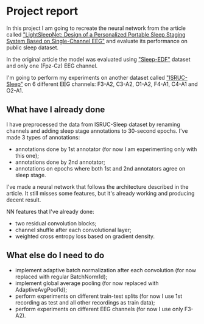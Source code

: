 # Project report

In this project I am going to recreate the neural network from the article called
["LightSleepNet: Design of a Personalized Portable Sleep Staging System Based on Single-Channel EEG"](https://arxiv.org/abs/2401.13194v1)
and evaluate its performance on public sleep dataset.

In the original article the model was evaluated using ["Sleep-EDF"](https://physionet.org/content/sleep-edf/1.0.0/) dataset and only one (Fpz-Cz) EEG channel.

I'm going to perform my experiments on another dataset called ["ISRUC-Sleep"](https://sleeptight.isr.uc.pt) on 6 different EEG channels:
F3-A2, C3-A2, O1-A2, F4-A1, C4-A1 and O2-A1.

## What have I already done

I have preprocessed the data from ISRUC-Sleep dataset by renaming channels and
adding sleep stage annotations to 30-second epochs. I've made 3 types of annotations:
- annotations done by 1st annotator (for now I am experimenting only with this one);
- annotations done by 2nd annotator;
- annotations on epochs where both 1st and 2nd annotators agree on sleep stage.

I've made a neural network that follows the architecture described in the article.
It still misses some features, but it's already working and producing decent result.

NN features that I've already done:
- two residual convolution blocks;
- channel shuffle after each convolutional layer;
- weighted cross entropy loss based on gradient density.

## What else do I need to do
- implement adaptive batch normalization after each convolution (for now replaced with regular BatchNorm1d);
- implement global average pooling (for now replaced with AdaptiveAvgPool1d);
- perform experiments on different train-test splits (for now I use 1st recording as test and all other recordings as train data);
- perform experiments on different EEG channels (for now I use only F3-A2).
